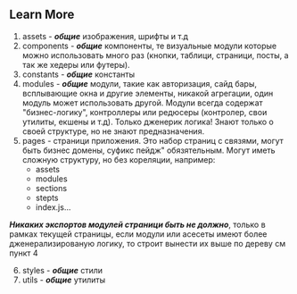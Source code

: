 ## Learn More

1. assets - ***общие*** изображения, шрифты и т.д
2. components - ***общие*** компоненты, те визуальные модули которые можно использовать много раз
(кнопки, таблици, страници, посты, а так же хедеры или футеры).
3. constants - ***общие*** константы
4. modules - ***общие*** модули, такие как авторизация, сайд бары, всплывающие окна и другие элементы, никакой агрегации, один модуль может использовать другой. Модули всегда содержат "бизнес-логику", контроллеры или редюсеры (контролер, свои утилиты, екшены и т.д). Только дженерик логика! Знают только о своей структуре, но не знают предназначения.
5. pages - страници приложения. Это набор страниц с связями, могут быть бизнес домены, суфикс пейдж" обязятельным. Могут иметь сложную структуру, но без кореляции, например:
    - assets
    - modules
    - sections
    - stepts
    - index.js...

***Никаких экспортов модулей страници быть не должно***, только в рамках текущей страницы, если модули или асесеты имеют более дженерализированую логику, то строит вынести их выше по дереву см пункт 4

6. styles - ***общие*** стили
7. utils - ***общие*** утилиты
